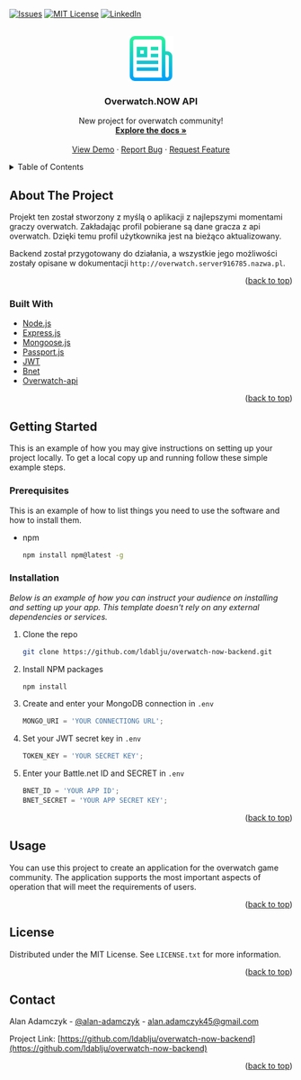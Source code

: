 <div id="top"></div>

[![Issues][issues-shield]][issues-url]
[![MIT License][license-shield]][license-url]
[![LinkedIn][linkedin-shield]][linkedin-url]



<!-- PROJECT LOGO -->
<br />
<div align="center">
  <a href="https://github.com/ldablju/overwatch-now-backend">
    <img src="logo.png" alt="Logo" width="80" height="80">
  </a>

  <h3 align="center">Overwatch.NOW API</h3>

  <p align="center">
    New project for overwatch community!
    <br />
    <a href="http://overwatch.server916785.nazwa.pl/"><strong>Explore the docs »</strong></a>
    <br />
    <br />
    <a href="http://overwatch.server916785.nazwa.pl">View Demo</a>
    ·
    <a href="https://github.com/Ldablju/overwatch-now-backend/issues">Report Bug</a>
    ·
    <a href="https://github.com/Ldablju/overwatch-now-backend/issues">Request Feature</a>
  </p>
</div>



<!-- TABLE OF CONTENTS -->
<details>
  <summary>Table of Contents</summary>
  <ol>
    <li>
      <a href="#about-the-project">About The Project</a>
      <ul>
        <li><a href="#built-with">Built With</a></li>
      </ul>
    </li>
    <li>
      <a href="#getting-started">Getting Started</a>
      <ul>
        <li><a href="#prerequisites">Prerequisites</a></li>
        <li><a href="#installation">Installation</a></li>
      </ul>
    </li>
    <li><a href="#usage">Usage</a></li>
    <li><a href="#license">License</a></li>
    <li><a href="#contact">Contact</a></li>
    <li><a href="#acknowledgments">Acknowledgments</a></li>
  </ol>
</details>



<!-- ABOUT THE PROJECT -->
## About The Project

Projekt ten został stworzony z myślą o aplikacji z najlepszymi momentami graczy overwatch. Zakładając profil pobierane są dane gracza z api overwatch. Dzięki temu profil użytkownika jest na bieżąco aktualizowany. 

Backend został przygotowany do działania, a wszystkie jego możliwości zostały opisane w dokumentacji `http://overwatch.server916785.nazwa.pl`.

<p align="right">(<a href="#top">back to top</a>)</p>



### Built With

* [Node.js](https://nodejs.org/)
* [Express.js](https://expressjs.com/)
* [Mongoose.js](https://mongoosejs.com/)
* [Passport.js](https://www.passportjs.org/)
* [JWT](https://jwt.io/)
* [Bnet](https://develop.battle.net/)
* [Overwatch-api](https://www.npmjs.com/package/overwatch-api)

<p align="right">(<a href="#top">back to top</a>)</p>



<!-- GETTING STARTED -->
## Getting Started

This is an example of how you may give instructions on setting up your project locally.
To get a local copy up and running follow these simple example steps.

### Prerequisites

This is an example of how to list things you need to use the software and how to install them.
* npm
  ```sh
  npm install npm@latest -g
  ```

### Installation

_Below is an example of how you can instruct your audience on installing and setting up your app. This template doesn't rely on any external dependencies or services._

1. Clone the repo
   ```sh
   git clone https://github.com/ldablju/overwatch-now-backend.git
   ```
2. Install NPM packages
   ```sh
   npm install
   ```
3. Create and enter your MongoDB connection in `.env`
   ```js
   MONGO_URI = 'YOUR CONNECTIONG URL';
   ```
4. Set your JWT secret key in `.env`
   ```js
   TOKEN_KEY = 'YOUR SECRET KEY';
   ```
5. Enter your Battle.net ID and SECRET in `.env`
   ```js
   BNET_ID = 'YOUR APP ID';
   BNET_SECRET = 'YOUR APP SECRET KEY';
   ```

<p align="right">(<a href="#top">back to top</a>)</p>



<!-- USAGE EXAMPLES -->
## Usage

You can use this project to create an application for the overwatch game community. The application supports the most important aspects of operation that will meet the requirements of users.

<p align="right">(<a href="#top">back to top</a>)</p>


<!-- LICENSE -->
## License

Distributed under the MIT License. See `LICENSE.txt` for more information.

<p align="right">(<a href="#top">back to top</a>)</p>



<!-- CONTACT -->
## Contact

Alan Adamczyk - [@alan-adamczyk](https://www.linkedin.com/in/alan-adamczyk) - alan.adamczyk45@gmail.com

Project Link: [https://github.com/ldablju/overwatch-now-backend](https://github.com/ldablju/overwatch-now-backend)

<p align="right">(<a href="#top">back to top</a>)</p>


<!-- MARKDOWN LINKS & IMAGES -->
<!-- https://www.markdownguide.org/basic-syntax/#reference-style-links -->

[issues-shield]: https://img.shields.io/github/issues/othneildrew/Best-README-Template.svg?style=for-the-badge
[issues-url]: https://github.com/Ldablju/overwatch-now-backend/issues
[license-shield]: https://img.shields.io/github/license/othneildrew/Best-README-Template.svg?style=for-the-badge
[license-url]: https://github.com/Ldablju/overwatch-now-backend/blob/master/LICENSE.txt
[linkedin-shield]: https://img.shields.io/badge/-LinkedIn-black.svg?style=for-the-badge&logo=linkedin&colorB=555
[linkedin-url]: https://linkedin.com/in/alan-adamczyk
